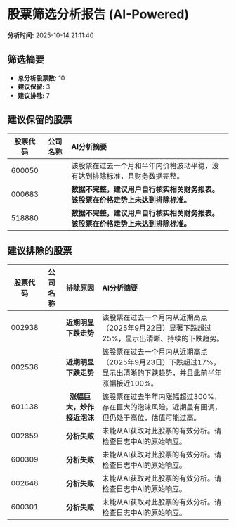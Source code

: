 # 股票筛选分析报告 (AI-Powered)

**分析时间:** 2025-10-14 21:11:40

## 筛选摘要

- **总分析股票数:** 10
- **建议保留:** 3
- **建议排除:** 7

## 建议保留的股票

| 股票代码 | 公司名称 | AI分析摘要 |
|:---:|:---:|:---|
| 600050 |  | 该股票在过去一个月和半年内价格波动平稳，没有达到排除标准，且财务数据完整。 |
| 000683 |  | **数据不完整，建议用户自行核实相关财务报表。该股票在价格走势上未达到排除标准。** |
| 518880 |  | **数据不完整，建议用户自行核实相关财务报表。该股票在价格走势上未达到排除标准。** |

## 建议排除的股票

| 股票代码 | 公司名称 | 排除原因 | AI分析摘要 |
|:---:|:---:|:---:|:---|
| 002938 |  | **近期明显下跌走势** | 该股票在过去一个月内从近期高点（2025年9月22日）显著下跌超过25%，显示出清晰、持续的下跌趋势。 |
| 002536 |  | **近期明显下跌走势** | 该股票在过去一个月内从近期高点（2025年9月23日）下跌超过17%，显示出清晰的下跌趋势，并且此前半年涨幅接近100%。 |
| 601138 |  | **涨幅巨大，炒作接近泡沫** | 该股票在过去半年内涨幅超过300%，存在巨大的泡沫风险，近期虽有回调，但仍处于高位，估值可能过高。 |
| 002859 |  | **分析失败** | 未能从AI获取对此股票的有效分析。请检查日志中AI的原始响应。 |
| 600309 |  | **分析失败** | 未能从AI获取对此股票的有效分析。请检查日志中AI的原始响应。 |
| 002648 |  | **分析失败** | 未能从AI获取对此股票的有效分析。请检查日志中AI的原始响应。 |
| 600301 |  | **分析失败** | 未能从AI获取对此股票的有效分析。请检查日志中AI的原始响应。 |
